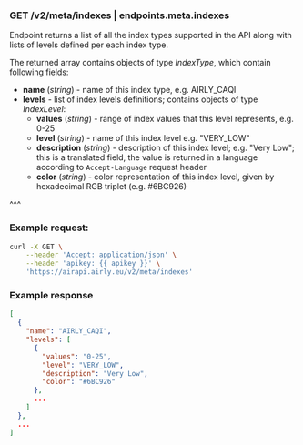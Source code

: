 ### GET /v2/meta/indexes | endpoints.meta.indexes

Endpoint returns a list of all the index types supported in the API along with lists of levels defined per each index type.

The returned array contains objects of type _IndexType_, which contain following fields:
- **name** (_string_) - name of this index type, e.g. AIRLY_CAQI
- **levels** - list of index levels definitions; contains objects of type _IndexLevel_:
    - **values** (_string_) - range of index values that this level represents, e.g. 0-25
    - **level** (_string_) - name of this index level e.g. "VERY_LOW"
    - **description** (_string_) - description of this index level; e.g. "Very Low"; this is a translated field, the value is returned in a language according to `Accept-Language` request header
    - **color** (_string_) - color representation of this index level, given by hexadecimal RGB triplet (e.g. #6BC926)

^^^

### Example request:

```bash
curl -X GET \
    --header 'Accept: application/json' \
    --header 'apikey: {{ apikey }}' \
    'https://airapi.airly.eu/v2/meta/indexes'
```

### Example response

```json
[
  {
    "name": "AIRLY_CAQI",
    "levels": [
      {
        "values": "0-25",
        "level": "VERY_LOW",
        "description": "Very Low",
        "color": "#6BC926"
      },
      ...
    ]
  },
  ...
]
```
